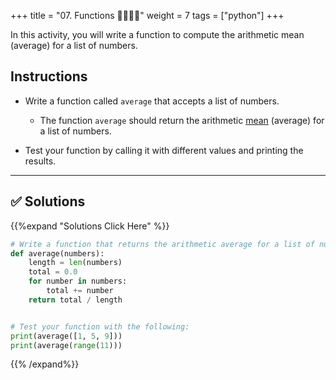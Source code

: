+++
title = "07. Functions 👩‍🎓👨‍🎓"
weight = 7
tags = ["python"] 
+++

In this activity, you will write a function to compute the arithmetic mean (average) for a list of numbers.

## Instructions

* Write a function called `average` that accepts a list of numbers.

  * The function `average` should return the arithmetic [mean](https://en.wikipedia.org/wiki/Arithmetic_mean) (average) for a list of numbers.

* Test your function by calling it with different values and printing the results.

- - -

## ✅ Solutions
{{%expand "Solutions Click Here" %}}
```python
# Write a function that returns the arithmetic average for a list of numbers
def average(numbers):
    length = len(numbers)
    total = 0.0
    for number in numbers:
        total += number
    return total / length


# Test your function with the following:
print(average([1, 5, 9]))
print(average(range(11)))


```
{{% /expand%}}